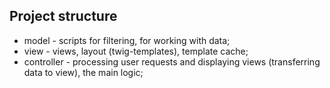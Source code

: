 ## Project structure

* model - scripts for filtering, for working with data;
* view - views, layout (twig-templates), template cache;
* controller - processing user requests and displaying views (transferring data to view), the main logic;